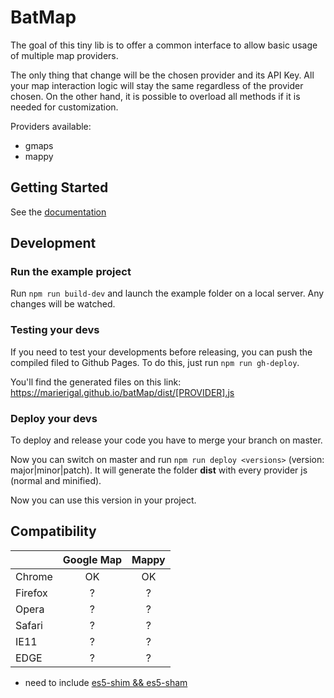# BatMap

The goal of this tiny lib is to offer a common interface to allow basic usage of multiple map providers.

The only thing that change will be the chosen provider and its API Key. All your map interaction logic will stay the same regardless of the provider chosen. On the other hand, it is possible to overload all methods if it is needed for customization.

Providers available:

- gmaps
- mappy

## Getting Started

See the [documentation](https://marierigal.github.io/batMap/)

## Development

### Run the example project

Run `npm run build-dev` and launch the example folder on a local server.
Any changes will be watched.

### Testing your devs

If you need to test your developments before releasing, you can push the compiled filed to Github Pages.
To do this, just run `npm run gh-deploy`.

You'll find the generated files on this link: https://marierigal.github.io/batMap/dist/[PROVIDER].js

### Deploy your devs

To deploy and release your code you have to merge your branch on master.

Now you can switch on master and run `npm run deploy <versions>` (version: major|minor|patch).
It will generate the folder **dist** with every provider js (normal and minified).

Now you can use this version in your project.

## Compatibility

|         | Google Map | Mappy |
| ------- | :--------: | :---: |
| Chrome  |     OK     |   OK  |
| Firefox |     ?      |   ?   |
| Opera   |     ?      |   ?   |
| Safari  |     ?      |   ?   |
| IE11    |     ?      |   ?   |
| EDGE    |     ?      |   ?   |

- need to include [es5-shim && es5-sham](https://github.com/es-shims/es5-shim)
